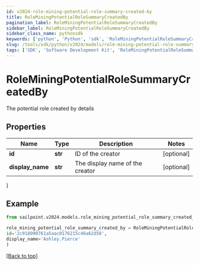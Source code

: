 ```yaml
---
id: v2024-role-mining-potential-role-summary-created-by
title: RoleMiningPotentialRoleSummaryCreatedBy
pagination_label: RoleMiningPotentialRoleSummaryCreatedBy
sidebar_label: RoleMiningPotentialRoleSummaryCreatedBy
sidebar_class_name: pythonsdk
keywords: ['python', 'Python', 'sdk', 'RoleMiningPotentialRoleSummaryCreatedBy', 'V2024RoleMiningPotentialRoleSummaryCreatedBy'] 
slug: /tools/sdk/python/v2024/models/role-mining-potential-role-summary-created-by
tags: ['SDK', 'Software Development Kit', 'RoleMiningPotentialRoleSummaryCreatedBy', 'V2024RoleMiningPotentialRoleSummaryCreatedBy']
---
```


# RoleMiningPotentialRoleSummaryCreatedBy

The potential role created by details

## Properties

Name | Type | Description | Notes
------------ | ------------- | ------------- | -------------
**id** | **str** | ID of the creator | [optional] 
**display_name** | **str** | The display name of the creator | [optional] 
}

## Example

```python
from sailpoint.v2024.models.role_mining_potential_role_summary_created_by import RoleMiningPotentialRoleSummaryCreatedBy

role_mining_potential_role_summary_created_by = RoleMiningPotentialRoleSummaryCreatedBy(
id='2c918090761a5aac0176215c46a62d58',
display_name='Ashley.Pierce'
)

```
[[Back to top]](#) 

